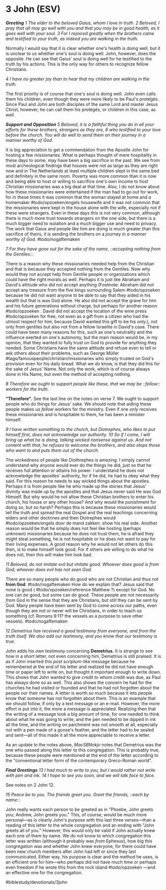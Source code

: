 # 3 John (ESV) 
***Greeting***
*1 The elder to the beloved Gaius, whom I love in truth.*
*2 Beloved, I pray that all may go well with you and that you may be in good health, as it goes well with your soul. 3 For I rejoiced greatly when the brothers came and testified to your truth, as indeed you are walking in the truth.*

Normally I would say that it is clear whether one's health is doing well, but it is unclear to us whether one's soul is doing well. John, however, does the opposite. He can see that Gaius' soul is doing well for he testified to the truth by his actions. This is the only way for others to recognize fellow Christians. 

*4 I have no greater joy than to hear that my children are walking in the truth.*

The first priority is of course that one's soul is doing well. John even calls them his children, even though they were more likely to be Paul's protégés. Since Paul and John are both disciples of the same Lord and master Jesus Christ, however, he can call them his protégés, or children in this case, as well.  

***Support and Opposition***
*5 Beloved, it is a faithful thing you do in all your efforts for these brothers, strangers as they are, 6 who testified to your love before the church. You will do well to send them on their journey in a manner worthy of God.*

It is big appreciation to get a commendation from the Apostle John for hosting a few missionaries. What is perhaps thought of mere hospitality in these days to some, may have been a big sacrifice in the past. We see from most archeological findings that houses were not as large as they are right now and in The Netherlands at least multiple children slept in the same bed and definitely in the same room. Poverty was more common than it is now and being able to host or willing to sacrifice one's own income to host Christian missionaries was a big deal at that time. 
Also, I do not know about how these missionaries were entertained if the man had to go out for work, for in these times it was common that the woman stayed at home and a homemaker #todo/opzoeken/engels housewife and it was not common that the missionaries were kept in the house alone with the wife, especially not if these were strangers. 
Even in these days this is not very common, although there is much more trust towards strangers on the one side, but there is a much bigger need to isolation and a much bigger use and need to privacy. 
The work that Gaius and people like him are doing is much greater than this sacrifice of theirs, it is sending the brothers on a journey *in a manner worthy of God*. #todo/nogaftemaken  

*7 For they have gone out for the sake of the name, ::accepting nothing from the Gentiles::.*

There is a reason why these missionaries needed help from the Christian and that is because they accepted nothing from the Gentiles. Now why would they not accept help from Gentile people or organizations which could have the right morals as well. Perhaps it is just like Abraham and David's attitude who did not accept anything (Footnote: Abraham did not accept any treasure from the five kings surrounding Salem #todo/opzoeken because he did not want anyone to be able to say that they aided in his wealth but that is was God alone. He also did not accept the grave for him and his future generations without charge, but perhaps for another reason #todo/opzoeken . David did not accept the location of the wine press #todo/opzoeken  for free, not even as a gift from a citizen who had the utmost respect for him, because David wanted this gift to be his only.), not only from gentiles but also not from a fellow Israelite in David's case. There could have been many reasons for this, such as one's neutrality and the influence exerted on one's autonomy, but the main reason would be, in my opinion, that they wanted to fully trust on God to provide for anything they needed. 
Some Christians have the same attitude and refuse even to tell or ask others about their problems, such as George Müller #tags/famouspeople/christian/missionaries who simply trusted on God's provision even for his daily bread. 
What we *do* know, is that they did this for the sake of Jesus' Name. Not only the work, which is of course always done in His Name, but even the method of accepting nothing.

*8 Therefore we ought to support people like these, that we may be ::fellow:: workers for the truth.*

**"Therefore".** See the last line on the notes on verse 7. We ought to support people who do things for Jesus' sake. 
We should note that aiding these people makes us *fellow* workers for the ministry. Even if one *only* receives these missionaries and is hospitable to them, he has been a minister himself.

*9 I have written something to the church, but Diotrephes, who likes to put himself first, does not acknowledge our authority. 10 So if I come, I will bring up what he is doing, talking wicked nonsense against us. And not content with that, he refuses to welcome the brothers, and also stops those who want to and puts them out of the church.*

The wickedness of people like Diothrephes is amazing. I simply cannot understand why anyone would ever do the things he did, just so that he receives full attention or attains his power. I understand he does not acknowledge the apostles' authority, for if he did, he had to obey what they said. For this reason he needs to say wicked things about the apostles. Perhaps it is from people like he who made up the stories that Jesus' divinity was made up by the apostles and that Jesus never said He was God Himself. 
But why would he not allow these Christian brothers to enter his church, his house or any other house? And why would the punishment for doing so, but so harsh? Perhaps this is because these missionaries would tell the truth and spread the real Gospel and the real teachings concerning elders and other doctrines and then Diotrephes would #todo/opzoeken/engels door de mand zakken. show his real side. 
Another reason would be that he simply does not feel like hosting (perhaps unknown) missionaries because he does not trust them, he is afraid they might steal something, he is not hospitable or he does not want to pay for their living expenses. A good reason why he would not let others do this then, is to make himself look good. For if others are willing to do what he does not, then this will make him look bad. 

*11 Beloved, do not imitate evil but imitate good. Whoever does good is from God; whoever does evil has not seen God.*

There are so many people who do good who are not Christian and thus not **from God**. #todo/nogaftemaken How do we explain that? Jesus said that none is good ( #todo/opzoeken/reference Matthew ?) except for God. No one can *be* good, but some can *do* good. These people are not necessarily *from* God in the sense that they are Christians, but still they can be sent by God. Many people have been sent by God to come across our paths, even though they are not or never will be Christians, in order to teach us something (cf. Romans 9:11? the vessels as a purpose to save other vessels). #todo/nogaftemaken  

*12 Demetrius has received a good testimony from everyone, and from the truth itself. We also add our testimony, and you know that our testimony is true.*

John adds his own testimony concerning **Demetrius**. It is strange to see how in a short letter, not even concerning him, Demetrius is still praised. It is as if John inserted this *post scriptum*-like message because he remembered at the end of his letter and realized he did not have enough time or paper left to write on, but thought it important enough to write down. This shows that John wanted to give credit to whom credit was due, as Paul has always done so as well. 
This also shows the concern he had for the churches he had visited or founded and that he had not forgotten about the people nor their names. A letter is worth so much because it lets people know that someone has not forgotten about them. This is an example that we should follow, if only by a text message or an e-mail. However, the more effort is put into it, the more a message is appreciated. Realizing then that the writing of a message took a big amount of time, for one needed to think about what he was going to write, and the pen needed to be dipped in ink all the time, and the writing on parchment was not smooth at all, especially not with a pen made of a goose's feather, and the letter had to be sealed and sent—all of this made it all the more appreciable to receive a letter. 

As an update to the notes above, *MacSBNnkjv* notes that Demetrius was the one who passed along this letter to this congregation. This is probably true, because these people were mentioned at the end of the letter according to the "conventional letter form of the contemporary Greco-Roman world".

***Final Greetings***
*13 I had much to write to you, but I would rather not write with pen and ink. 14 I hope to see you soon, and we will talk face to face.*

See notes on 2 John 12. 

*15 Peace be to you. The friends greet you. Greet the friends, ::each by name::.*

John really wants each person to be greeted as in "Phoebe, John greets you; Andrew, John greets you." This, of course, would be much more personal—as is clearly John's purpose with this last three verses—than a reading of this letter to the whole congregation and an ending with "John greets all of you." However, this would only be valid if John actually knew each one of them by name. We do not know to which congregation this letter was written (although it probably was *from* Ephesus), how big this congregation was and whether John knew everyone, for there could have been new church members after John had left or since they last communicated. Either way, his purpose is clear and the method he uses, is an efficient one for him—who perhaps did not have much time or perhaps even freedom if he wrote this from the rock island #todo/opzoeken —and an effective one for the congregation. 

#biblestudy/devotionals/3john
